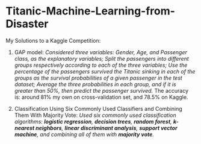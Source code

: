 Titanic-Machine-Learning-from-Disaster
======================================

My Solutions to a Kaggle Competition:

1. GAP model:
    <i>
        Considered three variables: Gender, Age, and Passenger class, as the explanatory variables;
        Split the passengers into different groups respectively according to each of the three variables;
        Use the percentage of the passengers survived the Titanic sinking in each of the groups as the survival probabilities of a given passenger in the test dataset;
        Average the three probabilities in each group, and if it is greater than 50%, then predict the passenger survived.
    </i>
    The accuracy is: around 81% my own on cross-validation set, and 78.5% on Kaggle.

2. Classification Using Six Commonly Used Classifiers and Combining Them With Majority Vote:
    <i>
        Used six commonly used classification algorithms: <strong>logistic regression</strong>, <strong>decision trees</strong>, <strong>random forest</strong>, <strong>k-nearest neighbors</strong>, <strong>linear discriminant analysis</strong>, <strong>support vector machine</strong>, and combining all of them with <strong>majority vote</strong>.
    </i>


